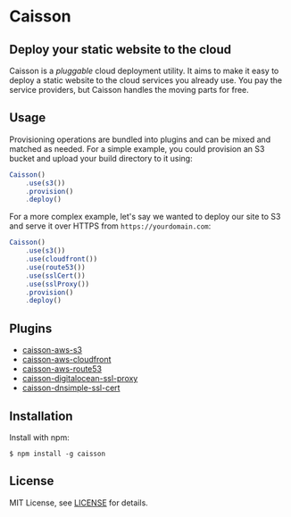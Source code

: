 # Caisson

## Deploy your static website to the cloud

Caisson is a *pluggable* cloud deployment utility. It aims to make it easy to deploy a static website to the cloud services you already use. You pay the service providers, but Caisson handles the moving parts for free.

## Usage

Provisioning operations are bundled into plugins and can be mixed and matched as needed. For a simple example, you could provision an S3 bucket and upload your build directory to it using:

```js
Caisson()
    .use(s3())
    .provision()
    .deploy()
```

For a more complex example, let's say we wanted to deploy our site to S3 and serve it over HTTPS from `https://yourdomain.com`:

```js
Caisson()
    .use(s3())
    .use(cloudfront())
    .use(route53())
    .use(sslCert())
    .use(sslProxy())
    .provision()
    .deploy()
```

## Plugins

- [caisson-aws-s3][#]
- [caisson-aws-cloudfront][#]
- [caisson-aws-route53][#]
- [caisson-digitalocean-ssl-proxy][#]
- [caisson-dnsimple-ssl-cert][#]

## Installation

Install with npm:

```
$ npm install -g caisson
```

## License

MIT License, see [LICENSE][license] for details.

[#]: #
[license]: https://github.com/christophercliff/caisson/blob/master/LICENSE.md
